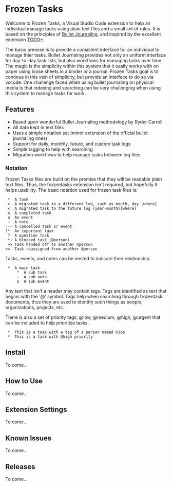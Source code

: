 # Frozen Tasks

Welcome to Frozen Tasks, a Visual Studio Code extension to help an individual manage tasks using plain text files and a small set of rules. It is based on the principles of [Bullet Journaling](https://bulletjournal.com/), and inspired by the excellent extension [TODO+](https://marketplace.visualstudio.com/items?itemName=fabiospampinato.vscode-todo-plus).

The basic premise is to provide a consistent interface for an individual to manage thier tasks. Bullet Journaling provides not only an uniform interface for day-to-day task lists, but also workflows for managing tasks over time. The magic is the simplicity within this system that it easily works with on paper using loose sheets in a binder or a journal. Frozen Tasks goal is to continue in this vein of simplicity, but provide an interface to do so via vscode. One challenge faced when using bullet journaling on physical media is that indexing and searching can be very challenging when using this system to manage tasks for work.

## Features

* Based upon wonderful Bullet Journaling methodology by Ryder Carroll
* All data kept in text files
* Uses a simple notation set (minor extension of the official bullet journaling ones)
* Support for daily, monthly, future, and custom task logs
* Simple tagging to help with searching
* Migration workflows to help manage tasks between log files

### Notation

Frozen Tasks files are build on the premise that they will be readable plain text files. Thus, the frozentasks extension isn't required, but hopefully it helps usability. The basic notation used for frozen task files is:

     *  A task
     >  A migrated task to a different log, such as month, day [where]
     <  A migrated task to the future log (year-month)[where]
     x  A completed task
     o  An event
     -  A note
    --- A cancelled task or event
    !*  An important task
     ?  A question task
     *| A blocked task (@person)
     => Task handed off to another @person
    <=  Task reassigned from another @person

Tasks, events, and notes can be nested to indicate their relationship.

     *  A main task
         *  A sub task
         -  A sub note
         o  A sub event

Any text that isn't a header may contain tags. Tags are identified as text that begins with the '@' symbol. Tags help when searching through frozentask documents, thus they are used to identify such things as people, organizations, projects, etc.

There is also a set of priority tags: @low, @medium, @high, @urgent that can be included to help prioritize tasks.

     *  This is a task with a tag of a person named @Joe
     *  This is a task with @high priority

## Install

To come...

## How to Use

To come...

## Extension Settings

To come...

## Known Issues

To come...

## Releases

To come...
